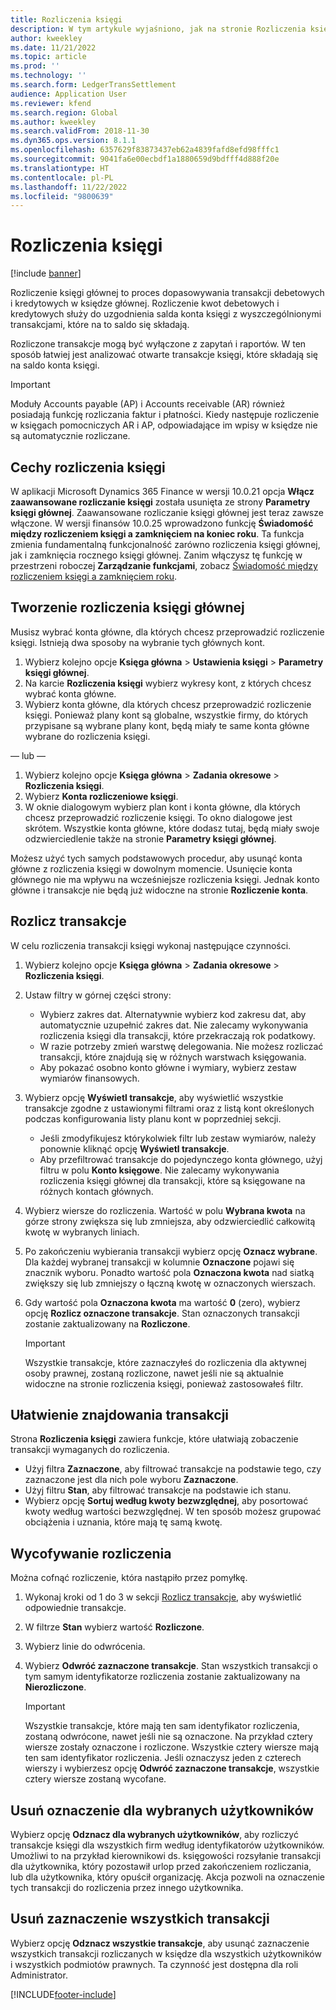 ```yaml
---
title: Rozliczenia księgi
description: W tym artykule wyjaśniono, jak na stronie Rozliczenia księgi rozliczać transakcji księgi i wycofywać rozliczenia.
author: kweekley
ms.date: 11/21/2022
ms.topic: article
ms.prod: ''
ms.technology: ''
ms.search.form: LedgerTransSettlement
audience: Application User
ms.reviewer: kfend
ms.search.region: Global
ms.author: kweekley
ms.search.validFrom: 2018-11-30
ms.dyn365.ops.version: 8.1.1
ms.openlocfilehash: 6357629f83873437eb62a4839fafd8efd98fffc1
ms.sourcegitcommit: 9041fa6e00ecbdf1a1880659d9bdfff4d888f20e
ms.translationtype: HT
ms.contentlocale: pl-PL
ms.lasthandoff: 11/22/2022
ms.locfileid: "9800639"
---
```

# <a name="ledger-settlements"></a>Rozliczenia księgi

[!include [banner](../includes/banner.md)]

Rozliczenie księgi głównej to proces dopasowywania transakcji debetowych i kredytowych w księdze głównej. Rozliczenie kwot debetowych i kredytowych służy do uzgodnienia salda konta księgi z wyszczególnionymi transakcjami, które na to saldo się składają.

Rozliczone transakcje mogą być wyłączone z zapytań i raportów. W ten sposób łatwiej jest analizować otwarte transakcje księgi, które składają się na saldo konta księgi.

> [!IMPORTANT] 
> Moduły Accounts payable (AP) i Accounts receivable (AR) również posiadają funkcję rozliczania faktur i płatności. Kiedy następuje rozliczenie w księgach pomocniczych AR i AP, odpowiadające im wpisy w księdze nie są automatycznie rozliczane.

## <a name="ledger-settlement-features"></a>Cechy rozliczenia księgi
W aplikacji Microsoft Dynamics 365 Finance w wersji 10.0.21 opcja **Włącz zaawansowane rozliczanie księgi** została usunięta ze strony **Parametry księgi głównej**. Zaawansowane rozliczanie księgi głównej jest teraz zawsze włączone.
W wersji finansów 10.0.25 wprowadzono funkcję **Świadomość między rozliczeniem księgi a zamknięciem na koniec roku**. Ta funkcja zmienia fundamentalną funkcjonalność zarówno rozliczenia księgi głównej, jak i zamknięcia rocznego księgi głównej. Zanim włączysz tę funkcję w przestrzeni roboczej **Zarządzanie funkcjami**, zobacz [Świadomość między rozliczeniem księgi a zamknięciem roku](awareness-between-ledger-settlement-year-end-close.md).

## <a name="set-up-ledger-settlement"></a>Tworzenie rozliczenia księgi głównej
Musisz wybrać konta główne, dla których chcesz przeprowadzić rozliczenie księgi. Istnieją dwa sposoby na wybranie tych głównych kont.

1. Wybierz kolejno opcje **Księga główna** > **Ustawienia księgi** > **Parametry księgi głównej**.
2. Na karcie **Rozliczenia księgi** wybierz wykresy kont, z których chcesz wybrać konta główne.
3. Wybierz konta główne, dla których chcesz przeprowadzić rozliczenie księgi. Ponieważ plany kont są globalne, wszystkie firmy, do których przypisane są wybrane plany kont, będą miały te same konta główne wybrane do rozliczenia księgi.

  — lub —

1. Wybierz kolejno opcje **Księga główna** > **Zadania okresowe** > **Rozliczenia księgi**.
2. Wybierz **Konta rozliczeniowe księgi**.
3. W oknie dialogowym wybierz plan kont i konta główne, dla których chcesz przeprowadzić rozliczenie księgi. To okno dialogowe jest skrótem. Wszystkie konta główne, które dodasz tutaj, będą miały swoje odzwierciedlenie także na stronie **Parametry księgi głównej**.

Możesz użyć tych samych podstawowych procedur, aby usunąć konta główne z rozliczenia księgi w dowolnym momencie. Usunięcie konta głównego nie ma wpływu na wcześniejsze rozliczenia księgi. Jednak konto główne i transakcje nie będą już widoczne na stronie **Rozliczenie konta**.

## <a name="settle-transactions"></a><a name="settle-transactions"></a>Rozlicz transakcje
W celu rozliczenia transakcji księgi wykonaj następujące czynności.

1. Wybierz kolejno opcje **Księga główna** > **Zadania okresowe** > **Rozliczenia księgi**.
2. Ustaw filtry w górnej części strony:

    - Wybierz zakres dat. Alternatywnie wybierz kod zakresu dat, aby automatycznie uzupełnić zakres dat. Nie zalecamy wykonywania rozliczenia księgi dla transakcji, które przekraczają rok podatkowy.
    - W razie potrzeby zmień warstwę delegowania. Nie możesz rozliczać transakcji, które znajdują się w różnych warstwach księgowania.
    - Aby pokazać osobno konto główne i wymiary, wybierz zestaw wymiarów finansowych.

3. Wybierz opcję **Wyświetl transakcje**, aby wyświetlić wszystkie transakcje zgodne z ustawionymi filtrami oraz z listą kont określonych podczas konfigurowania listy planu kont w poprzedniej sekcji.

    - Jeśli zmodyfikujesz którykolwiek filtr lub zestaw wymiarów, należy ponownie kliknąć opcję **Wyświetl transakcje**.
    - Aby przefiltrować transakcje do pojedynczego konta głównego, użyj filtru w polu **Konto księgowe**. Nie zalecamy wykonywania rozliczenia księgi głównej dla transakcji, które są księgowane na różnych kontach głównych.

4. Wybierz wiersze do rozliczenia. Wartość w polu **Wybrana kwota** na górze strony zwiększa się lub zmniejsza, aby odzwierciedlić całkowitą kwotę w wybranych liniach.
5. Po zakończeniu wybierania transakcji wybierz opcję **Oznacz wybrane**. Dla każdej wybranej transakcji w kolumnie **Oznaczone** pojawi się znacznik wyboru. Ponadto wartość pola **Oznaczona kwota** nad siatką zwiększy się lub zmniejszy o łączną kwotę w oznaczonych wierszach.
6. Gdy wartość pola **Oznaczona kwota** ma wartość **0** (zero), wybierz opcję **Rozlicz oznaczone transakcje**. Stan oznaczonych transakcji zostanie zaktualizowany na **Rozliczone**.

    > [!IMPORTANT]
    > Wszystkie transakcje, które zaznaczyłeś do rozliczenia dla aktywnej osoby prawnej, zostaną rozliczone, nawet jeśli nie są aktualnie widoczne na stronie rozliczenia księgi, ponieważ zastosowałeś filtr.

## <a name="make-transactions-easier-to-find"></a>Ułatwienie znajdowania transakcji
Strona **Rozliczenia księgi** zawiera funkcje, które ułatwiają zobaczenie transakcji wymaganych do rozliczenia.

- Użyj filtra **Zaznaczone**, aby filtrować transakcje na podstawie tego, czy zaznaczone jest dla nich pole wyboru **Zaznaczone**.
- Użyj filtru **Stan**, aby filtrować transakcje na podstawie ich stanu.
- Wybierz opcję **Sortuj według kwoty bezwzględnej**, aby posortować kwoty według wartości bezwzględnej. W ten sposób możesz grupować obciążenia i uznania, które mają tę samą kwotę.

## <a name="reverse-a-settlement"></a>Wycofywanie rozliczenia
Można cofnąć rozliczenie, która nastąpiło przez pomyłkę.

1. Wykonaj kroki od 1 do 3 w sekcji [Rozlicz transakcje](#settle-transactions), aby wyświetlić odpowiednie transakcje.
2. W filtrze **Stan** wybierz wartość **Rozliczone**.
3. Wybierz linie do odwrócenia.
4. Wybierz **Odwróć zaznaczone transakcje**. Stan wszystkich transakcji o tym samym identyfikatorze rozliczenia zostanie zaktualizowany na **Nierozliczone**.

    > [!IMPORTANT]
    > Wszystkie transakcje, które mają ten sam identyfikator rozliczenia, zostaną odwrócone, nawet jeśli nie są oznaczone. Na przykład cztery wiersze zostały oznaczone i rozliczone. Wszystkie cztery wiersze mają ten sam identyfikator rozliczenia. Jeśli oznaczysz jeden z czterech wierszy i wybierzesz opcję **Odwróć zaznaczone transakcje**, wszystkie cztery wiersze zostaną wycofane.

## <a name="unmark-for-selected-users"></a>Usuń oznaczenie dla wybranych użytkowników
Wybierz opcję **Odznacz dla wybranych użytkowników**, aby rozliczyć transakcje księgi dla wszystkich firm według identyfikatorów użytkowników. Umożliwi to na przykład kierownikowi ds. księgowości rozsyłanie transakcji dla użytkownika, który pozostawił urlop przed zakończeniem rozliczania, lub dla użytkownika, który opuścił organizację. Akcja pozwoli na oznaczenie tych transakcji do rozliczenia przez innego użytkownika.


## <a name="unmark-all-transactions"></a>Usuń zaznaczenie wszystkich transakcji
Wybierz opcję **Odznacz wszystkie transakcje**, aby usunąć zaznaczenie wszystkich transakcji rozliczanych w księdze dla wszystkich użytkowników i wszystkich podmiotów prawnych. Ta czynność jest dostępna dla roli Administrator.



[!INCLUDE[footer-include](../../includes/footer-banner.md)]

